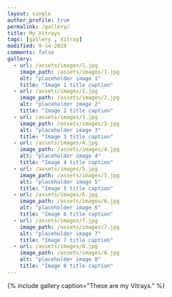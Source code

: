 ```yaml
---
layout: single
author_profile: true
permalink: /gallery/
title: My Vitrays
tags: [gallery , Vitray]
modified: 9-14-2019
comments: false
gallery:
  - url: /assets/images/1.jpg
    image_path: /assets/images/1.jpg
    alt: "placeholder image 1"
    title: "Image 1 title caption"
  - url: /assets/images/2.jpg
    image_path: /assets/images/2.jpg
    alt: "placeholder image 2"
    title: "Image 2 title caption"
  - url: /assets/images/3.jpg
    image_path: /assets/images/3.jpg
    alt: "placeholder image 3"
    title: "Image 3 title caption"  
  - url: /assets/images/4.jpg
    image_path: /assets/images/4.jpg
    alt: "placeholder image 4"
    title: "Image 4 title caption"
  - url: /assets/images/5.jpg
    image_path: /assets/images/5.jpg
    alt: "placeholder image 5"
    title: "Image 5 title caption"    
  - url: /assets/images/6.jpg
    image_path: /assets/images/6.jpg
    alt: "placeholder image 6"
    title: "Image 6 title caption"
  - url: /assets/images/7.jpg
    image_path: /assets/images/7.jpg
    alt: "placeholder image 7"
    title: "Image 7 title caption"
  - url: /assets/images/8.jpg
    image_path: /assets/images/8.jpg
    alt: "placeholder image 8"
    title: "Image 8 title caption"
---
```


{% include gallery caption="These are my Vitrays." %}

